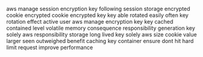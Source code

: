 aws manage session encryption key following session storage encrypted cookie encrypted cookie encrypted key key able rotated easily often key rotation effect active user aws manage encryption key key cached contained level volatile memory consequence responsibility generation key solely aws responsibility storage long lived key solely aws size cookie value larger seen outweighed benefit caching key container ensure dont hit hard limit request improve performance